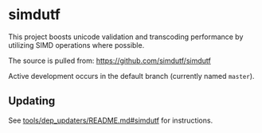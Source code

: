 # simdutf

This project boosts unicode validation and transcoding performance by 
utilizing SIMD operations where possible.

The source is pulled from: https://github.com/simdutf/simdutf

Active development occurs in the default branch (currently named `master`).

## Updating

See [tools/dep_updaters/README.md#simdutf](../../tools/dep_updaters/README.md#simdutf)
for instructions.
